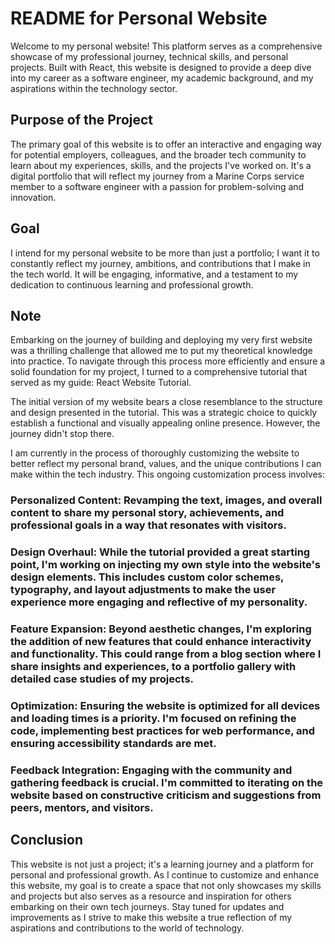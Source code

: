 # README for Personal Website

Welcome to my personal website! This platform serves as a comprehensive showcase of my professional journey, technical skills, and personal projects. Built with React, this website is designed to provide a deep dive into my career as a software engineer, my academic background, and my aspirations within the technology sector.

## Purpose of the Project
The primary goal of this website is to offer an interactive and engaging way for potential employers, colleagues, and the broader tech community to learn about my experiences, skills, and the projects I've worked on. It's a digital portfolio that will reflect my journey from a Marine Corps service member to a software engineer with a passion for problem-solving and innovation.

## Goal
I intend for my personal website to be more than just a portfolio; I want it to constantly reflect my journey, ambitions, and contributions that I make in the tech world. It will be engaging, informative, and a testament to my dedication to continuous learning and professional growth.

## Note
Embarking on the journey of building and deploying my very first website was a thrilling challenge that allowed me to put my theoretical knowledge into practice. To navigate through this process more efficiently and ensure a solid foundation for my project, I turned to a comprehensive tutorial that served as my guide: React Website Tutorial.

The initial version of my website bears a close resemblance to the structure and design presented in the tutorial. This was a strategic choice to quickly establish a functional and visually appealing online presence. However, the journey didn't stop there.

I am currently in the process of thoroughly customizing the website to better reflect my personal brand, values, and the unique contributions I can make within the tech industry. This ongoing customization process involves:

### Personalized Content: Revamping the text, images, and overall content to share my personal story, achievements, and professional goals in a way that resonates with visitors.

### Design Overhaul: While the tutorial provided a great starting point, I'm working on injecting my own style into the website's design elements. This includes custom color schemes, typography, and layout adjustments to make the user experience more engaging and reflective of my personality.

### Feature Expansion: Beyond aesthetic changes, I'm exploring the addition of new features that could enhance interactivity and functionality. This could range from a blog section where I share insights and experiences, to a portfolio gallery with detailed case studies of my projects.

### Optimization: Ensuring the website is optimized for all devices and loading times is a priority. I'm focused on refining the code, implementing best practices for web performance, and ensuring accessibility standards are met.

### Feedback Integration: Engaging with the community and gathering feedback is crucial. I'm committed to iterating on the website based on constructive criticism and suggestions from peers, mentors, and visitors.

## Conclusion
This website is not just a project; it's a learning journey and a platform for personal and professional growth. As I continue to customize and enhance this website, my goal is to create a space that not only showcases my skills and projects but also serves as a resource and inspiration for others embarking on their own tech journeys. Stay tuned for updates and improvements as I strive to make this website a true reflection of my aspirations and contributions to the world of technology.